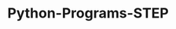 # Python-Programs-STEP
      
  
          
         
          
          
             
        
 
